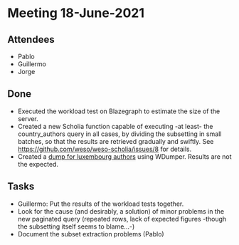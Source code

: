 # Meeting 18-June-2021

## Attendees 

- Pablo
- Guillermo
- Jorge

## Done

- Executed the workload test on Blazegraph to estimate the size of the server.
- Created a new Scholia function capable of executing -at least- the country_authors query in all cases, by dividing the subsetting in small batches, so that the results are retrieved gradually and swiftly. See https://github.com/weso/weso-scholia/issues/8 for details.
- Created a [dump for luxembourg authors](https://wdumps.toolforge.org/dump/1479) using WDumper. Results are not the expected.


## Tasks
- Guillermo: Put the results of the workload tests together.
- Look for the cause (and desirably, a solution) of minor problems in the new paginated query (repeated rows, lack of expected figures -though the subsetting itself seems to blame...-)
- Document the subset extraction problems (Pablo)
